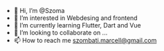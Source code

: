 - 👋 Hi, I’m @Szoma
- 👀 I’m interested in Webdesing and frontend
- 🌱 I’m currently learning Flutter, Dart and Vue
- 💞️ I’m looking to collaborate on ...
- 📫 How to reach me szombati.marcell@gmail.com

<!---
Szomb/Szomb is a ✨ special ✨ repository because its `README.md` (this file) appears on your GitHub profile.
You can click the Preview link to take a look at your changes.
--->
